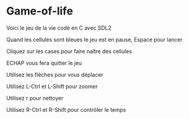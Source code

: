 # Game-of-life

Voici le jeu de la vie codé en C avec SDL2

Quand les cellules sont bleues le jeu est en pause, 
Espace pour lancer

Cliquez sur les cases pour faire naître des cellules

ECHAP vous fera quitter le jeu

Utilisez les flèches pour vous déplacer

Utilisez L-Ctrl et L-Shift pour zoomer

Utilisez r pour nettoyer

Utilisez R-Ctrl et R-Shift pour contrôler le temps 
